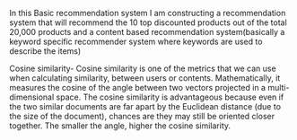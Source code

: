 In this Basic recommendation system I am constructing a recommendation system that will recommend the 10 top discounted products out of the total 20,000 products and a content based recommendation system(basically a keyword specific recommender system where keywords are used to describe the items)

Cosine similarity- Cosine similarity is one of the metrics that we can use when calculating similarity, between users or contents. Mathematically, it measures the cosine of the angle between two vectors projected in a multi-dimensional space. The cosine similarity is advantageous because even if the two similar documents are far apart by the Euclidean distance (due to the size of the document), chances are they may still be oriented closer together. The smaller the angle, higher the cosine similarity.
